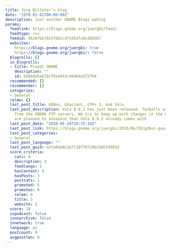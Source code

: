```yaml
---
title: Jürg Billeter’s blog
date: "1970-01-01T00:00:00Z"
description: Just another GNOME Blogs weblog
params:
  feedlink: https://blogs.gnome.org/juergbi/feed/
  feedtype: rss
  feedid: d6207b67015f8b2cdf1d54fa9cdb9267
  websites:
    https://blogs.gnome.org/juergbi: true
    https://blogs.gnome.org/juergbi/: false
  blogrolls: []
  in_blogrolls:
  - title: Planet GNOME
    description: ""
    id: b5bbda5ab78cf9ad443c46db4a3727b6
  recommended: []
  recommender: []
  categories:
  - General
  relme: {}
  last_post_title: GDBus, GVariant, GTK+ 3, and Vala
  last_post_description: Vala 0.9.2 has just been released. Tarballs are available
    from the GNOME FTP servers. We try to keep up with changes in the GTK+ stack and
    are pleased to announce that Vala 0.9.2 already comes with
  last_post_date: "2010-06-20T20:35:10Z"
  last_post_link: https://blogs.gnome.org/juergbi/2010/06/20/gdbus-gvariant-gtk-3-and-vala/
  last_post_categories:
  - General
  last_post_language: ""
  last_post_guid: e3fa04a8c2e771077872dbc58519985d
  score_criteria:
    cats: 0
    description: 3
    feedlangs: 1
    hasContent: 0
    hasPosts: 3
    postcats: 1
    promoted: 5
    promotes: 0
    relme: 0
    title: 3
    website: 2
  score: 18
  ispodcast: false
  isnoarchive: false
  innetwork: true
  language: en
  postcount: 9
  avgpostlen: 0
---
```


